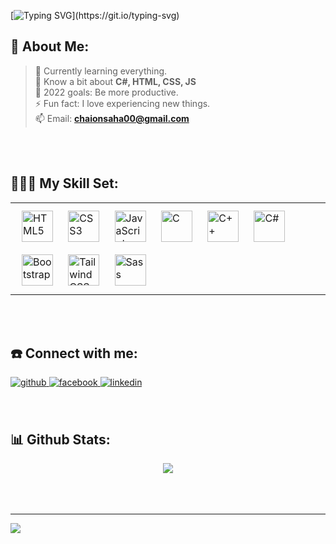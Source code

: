 [![Typing SVG](https://readme-typing-svg.herokuapp.com?font=Silkscreen&size=100&pause=1000&color=80F7F6FF&center=true&width=2120&height=500&lines=Hi%2C+I+am+Chaion+Saha.;I+am+a+Front+End+Developer.;2%2B+years+of+coding+experience.;Welcome+to+my+github+account.)](https://git.io/typing-svg)

 
## 💫 About Me:
 > 👀 Currently learning everything.<br> 
 > 💬 Know a bit about **C#, HTML, CSS, JS**<br> 
 > 🥅 2022 goals: Be more productive.<br> 
 > ⚡ Fun fact: I love experiencing new things.<br> 
 > 📫 Email: **chaionsaha00@gmail.com**
<br/>
<br/>


## 🤹🏻‍♂️ My Skill Set: 
<table><tr><td valign="top" width="100%">




<div align="left">  
<a href="https://en.wikipedia.org/wiki/HTML5" target="_blank"><img style="margin: 10px" src="https://profilinator.rishav.dev/skills-assets/html5-original-wordmark.svg" alt="HTML5" height="50" /></a>  
<a href="https://www.w3schools.com/css/" target="_blank"><img style="margin: 10px" src="https://profilinator.rishav.dev/skills-assets/css3-original-wordmark.svg" alt="CSS3" height="50" /></a>  
<a href="https://www.javascript.com/" target="_blank"><img style="margin: 10px" src="https://profilinator.rishav.dev/skills-assets/javascript-original.svg" alt="JavaScript" height="50" /></a>  
<a href="https://www.cprogramming.com/" target="_blank"><img style="margin: 10px" src="https://profilinator.rishav.dev/skills-assets/c-original.svg" alt="C" height="50" /></a>  
<a href="https://www.cplusplus.com/" target="_blank"><img style="margin: 10px" src="https://profilinator.rishav.dev/skills-assets/cplusplus-original.svg" alt="C++" height="50" /></a>  
<a href="https://docs.microsoft.com/en-us/dotnet/csharp/" target="_blank"><img style="margin: 10px" src="https://profilinator.rishav.dev/skills-assets/csharp-original.svg" alt="C#" height="50" /></a>  
<a href="https://getbootstrap.com/docs/3.4/javascript/" target="_blank"><img style="margin: 10px" src="https://profilinator.rishav.dev/skills-assets/bootstrap-plain.svg" alt="Bootstrap" height="50" /></a>  
<a href="https://www.tailwindcss.com/" target="_blank"><img style="margin: 10px" src="https://profilinator.rishav.dev/skills-assets/tailwindcss.svg" alt="Tailwind CSS" height="50" /></a>  
<a href="https://sass-lang.com/" target="_blank"><img style="margin: 10px" src="https://profilinator.rishav.dev/skills-assets/sass-original.svg" alt="Sass" height="50" /></a>  
</div>


</td></tr></table>  

<br/>  
<br/>

## ☎️ Connect with me:  
<div align="left">
<a href="https://github.com/ChaionSaha" target="_blank">
<img src=https://img.shields.io/badge/github-%2324292e.svg?&style=for-the-badge&logo=github&logoColor=white alt=github style="margin-bottom: 5px;" />
</a>
<a href="https://www.facebook.com/chaion.saha.mp" target="_blank">
<img src=https://img.shields.io/badge/facebook-%232E87FB.svg?&style=for-the-badge&logo=facebook&logoColor=white alt=facebook style="margin-bottom: 5px;" />
</a>
<a href="https://linkedin.com/in/chaion-saha-63b0b21a5" target="_blank">
<img src=https://img.shields.io/badge/linkedin-%231E77B5.svg?&style=for-the-badge&logo=linkedin&logoColor=white alt=linkedin style="margin-bottom: 5px;" />
</a>  
</div>  
  

<br/>  
<br/>

## 📊 Github Stats:  
<div align="center"><img src="https://github-readme-stats.vercel.app/api?username=ChaionSaha&show_icons=true&count_private=true&hide_border=true" align="center" /></div>  

<br/>  

  

<br/>  

  

<br/>  

<hr>

<div align="left">
<img src="https://komarev.com/ghpvc/?username=ChaionSaha&&style=flat-square" align="center" />
</div>  
  

<br/>  


